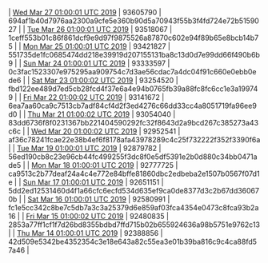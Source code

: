 | [Wed Mar 27 01:00:01 UTC 2019](https://transfer.sh/l6HGS/trcninja-dbdump-20190327010001.tar.bz2) | 93605790 | 694af1b40d7976aa2300a9cfe5e360b90d5a70943f55b3f4fd724e72b5159027 | 
| [Tue Mar 26 01:00:01 UTC 2019](https://transfer.sh/aP97x/trcninja-dbdump-20190326010001.tar.bz2) | 93518067 | 1ceff553b01c86f861dcf9e9d97f9875526a87870c602e94f89b65e8bcb14b75 | 
| [Mon Mar 25 01:00:01 UTC 2019](https://transfer.sh/iGaJG/trcninja-dbdump-20190325010001.tar.bz2) | 93421827 | 551735de1fc0685474dd218e39919d207155131ba8c13d0d7e99dd66f490b6b9 | 
| [Sun Mar 24 01:00:01 UTC 2019](https://transfer.sh/Yhzkc/trcninja-dbdump-20190324010001.tar.bz2) | 93333597 | 0c3fac1523307e975295aa909754c7d3ae56cdac7a4dc04f91c660e0ebb0ede6 | 
| [Sat Mar 23 01:00:02 UTC 2019](https://transfer.sh/rG96K/trcninja-dbdump-20190323010002.tar.bz2) | 93254520 | fbd122ee489d7ed5cb28fcd4f37e6a4e94b0765fb39a88fc8fc6cc1e3a199749 | 
| [Fri Mar 22 01:00:02 UTC 2019](https://transfer.sh/160CnH/trcninja-dbdump-20190322010002.tar.bz2) | 93141672 | 6ea7aa60ca9c7513cb7adf84cf4d2f3ed4276c66dd33cc4a8051719fa96ee9d0 | 
| [Thu Mar 21 01:00:02 UTC 2019](https://transfer.sh/4Ssrt/trcninja-dbdump-20190321010002.tar.bz2) | 93054040 | 83dd6736f8f0231367bb221404590292fc32f8643d2a9bcd267c385273a43c6c | 
| [Wed Mar 20 01:00:02 UTC 2019](https://transfer.sh/Gqd4l/trcninja-dbdump-20190320010002.tar.bz2) | 92952541 | af36c78241fcae22e38b4ef6f8178afa43978289c4c25f732222f352f3390f6a | 
| [Tue Mar 19 01:00:01 UTC 2019](https://transfer.sh/qNCOQ/trcninja-dbdump-20190319010001.tar.bz2) | 92879782 | 56ed190cb8c23e96cb44fc499255f3dc8f0e5df5391e2b0d880c34bb0471ade5 | 
| [Mon Mar 18 01:00:01 UTC 2019](https://transfer.sh/lazP7/trcninja-dbdump-20190318010001.tar.bz2) | 92777725 | ca9513c2b77deaf24a4c4e772e84bffe81860dbc2edbeba2e1507b0567f07d1e | 
| [Sun Mar 17 01:00:01 UTC 2019](https://transfer.sh/vxEA9/trcninja-dbdump-20190317010001.tar.bz2) | 92651151 | 5dd2ed12531460d4f1a66cfc6ecfd534d635ef9ca0de8377d3c2b67dd360670b | 
| [Sat Mar 16 01:00:01 UTC 2019](https://transfer.sh/Yan7M/trcninja-dbdump-20190316010001.tar.bz2) | 92580991 | fc1e5cc342c8be7c5db7a3c3a25379d6e859af03fca4354e0473c8fca93b2a16 | 
| [Fri Mar 15 01:00:02 UTC 2019](https://transfer.sh/WRDnY/trcninja-dbdump-20190315010002.tar.bz2) | 92480835 | 2853a77ff1cf1f7d26bd8355bdbd7ffd715b02b655924636a98b5751e9762c13 | 
| [Thu Mar 14 01:00:01 UTC 2019](https://transfer.sh/j9ajj/trcninja-dbdump-20190314010001.tar.bz2) | 92388856 | 42d509e5342be4352354c3e18e643a82c55ea3e01b39ba816c9c4ca88fd57a46 | 
